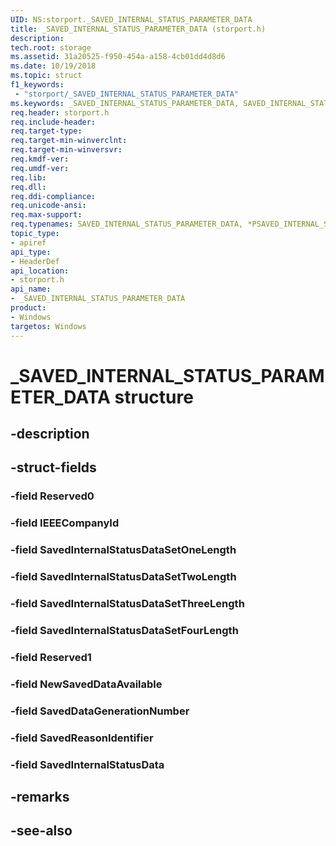 ```yaml
---
UID: NS:storport._SAVED_INTERNAL_STATUS_PARAMETER_DATA
title: _SAVED_INTERNAL_STATUS_PARAMETER_DATA (storport.h)
description: 
tech.root: storage
ms.assetid: 31a20525-f950-454a-a158-4cb01dd4d8d6
ms.date: 10/19/2018
ms.topic: struct
f1_keywords:
 - "storport/_SAVED_INTERNAL_STATUS_PARAMETER_DATA"
ms.keywords: _SAVED_INTERNAL_STATUS_PARAMETER_DATA, SAVED_INTERNAL_STATUS_PARAMETER_DATA, *PSAVED_INTERNAL_STATUS_PARAMETER_DATA, 
req.header: storport.h
req.include-header:
req.target-type:
req.target-min-winverclnt:
req.target-min-winversvr:
req.kmdf-ver:
req.umdf-ver:
req.lib:
req.dll:
req.ddi-compliance:
req.unicode-ansi:
req.max-support:
req.typenames: SAVED_INTERNAL_STATUS_PARAMETER_DATA, *PSAVED_INTERNAL_STATUS_PARAMETER_DATA
topic_type: 
- apiref
api_type: 
- HeaderDef
api_location: 
- storport.h
api_name: 
- _SAVED_INTERNAL_STATUS_PARAMETER_DATA
product:
- Windows
targetos: Windows
---
```


# _SAVED_INTERNAL_STATUS_PARAMETER_DATA structure

## -description


## -struct-fields

### -field Reserved0
 
### -field IEEECompanyId
 
### -field SavedInternalStatusDataSetOneLength
 
### -field SavedInternalStatusDataSetTwoLength
 
### -field SavedInternalStatusDataSetThreeLength
 
### -field SavedInternalStatusDataSetFourLength
 
### -field Reserved1
 
### -field NewSavedDataAvailable
 
### -field SavedDataGenerationNumber
 
### -field SavedReasonIdentifier
 
### -field SavedInternalStatusData
 

## -remarks

## -see-also

